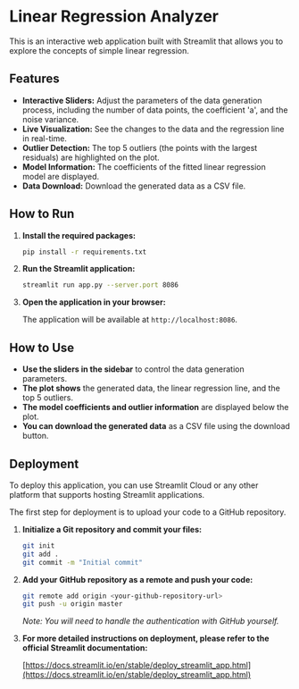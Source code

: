 # Linear Regression Analyzer

This is an interactive web application built with Streamlit that allows you to explore the concepts of simple linear regression.

## Features

*   **Interactive Sliders:** Adjust the parameters of the data generation process, including the number of data points, the coefficient 'a', and the noise variance.
*   **Live Visualization:** See the changes to the data and the regression line in real-time.
*   **Outlier Detection:** The top 5 outliers (the points with the largest residuals) are highlighted on the plot.
*   **Model Information:** The coefficients of the fitted linear regression model are displayed.
*   **Data Download:** Download the generated data as a CSV file.

## How to Run

1.  **Install the required packages:**

    ```bash
    pip install -r requirements.txt
    ```

2.  **Run the Streamlit application:**

    ```bash
    streamlit run app.py --server.port 8086
    ```

3.  **Open the application in your browser:**

    The application will be available at `http://localhost:8086`.

## How to Use

*   **Use the sliders in the sidebar** to control the data generation parameters.
*   **The plot shows** the generated data, the linear regression line, and the top 5 outliers.
*   **The model coefficients and outlier information** are displayed below the plot.
*   **You can download the generated data** as a CSV file using the download button.

## Deployment

To deploy this application, you can use Streamlit Cloud or any other platform that supports hosting Streamlit applications.

The first step for deployment is to upload your code to a GitHub repository.

1.  **Initialize a Git repository and commit your files:**

    ```bash
    git init
    git add .
    git commit -m "Initial commit"
    ```

2.  **Add your GitHub repository as a remote and push your code:**

    ```bash
    git remote add origin <your-github-repository-url>
    git push -u origin master
    ```

    *Note: You will need to handle the authentication with GitHub yourself.*

3.  **For more detailed instructions on deployment, please refer to the official Streamlit documentation:**

    [https://docs.streamlit.io/en/stable/deploy_streamlit_app.html](https://docs.streamlit.io/en/stable/deploy_streamlit_app.html)
